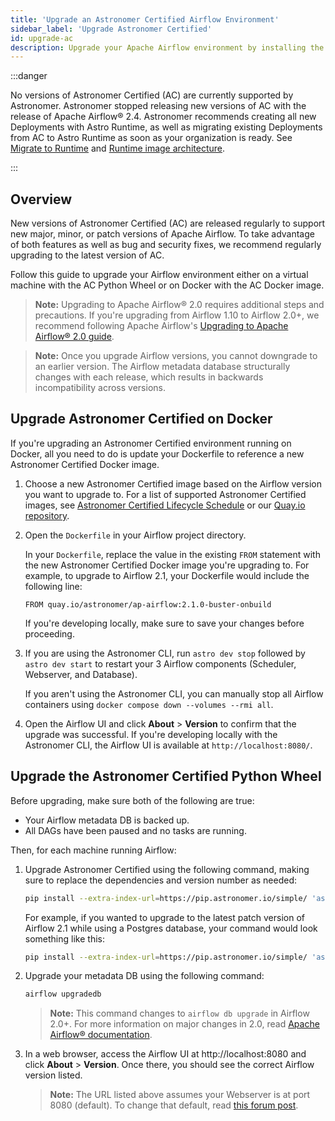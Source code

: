 ```yaml
---
title: 'Upgrade an Astronomer Certified Airflow Environment'
sidebar_label: 'Upgrade Astronomer Certified'
id: upgrade-ac
description: Upgrade your Apache Airflow environment by installing the latest version of Astronomer Certified.
---
```


:::danger

No versions of Astronomer Certified (AC) are currently supported by Astronomer. Astronomer stopped releasing new versions of AC with the release of Apache Airflow® 2.4. Astronomer recommends creating all new Deployments with Astro Runtime, as well as migrating existing Deployments from AC to Astro Runtime as soon as your organization is ready. See [Migrate to Runtime](migrate-to-runtime.md) and [Runtime image architecture](runtime-image-architecture.mdx).

:::

## Overview

New versions of Astronomer Certified (AC) are released regularly to support new major, minor, or patch versions of Apache Airflow. To take advantage of both features as well as bug and security fixes, we recommend regularly upgrading to the latest version of AC.

Follow this guide to upgrade your Airflow environment either on a virtual machine with the AC Python Wheel or on Docker with the AC Docker image.

>**Note:** Upgrading to Apache Airflow® 2.0 requires additional steps and precautions. If you're upgrading from Airflow 1.10 to Airflow 2.0+, we recommend following Apache Airflow's [Upgrading to Apache Airflow® 2.0 guide](https://airflow.apache.org/docs/apache-airflow/stable/upgrading-to-2.html).

> **Note:** Once you upgrade Airflow versions, you cannot downgrade to an earlier version. The Airflow metadata database structurally changes with each release, which results in backwards incompatibility across versions.

## Upgrade Astronomer Certified on Docker

If you're upgrading an Astronomer Certified environment running on Docker, all you need to do is update your Dockerfile to reference a new Astronomer Certified Docker image.

1. Choose a new Astronomer Certified image based on the Airflow version you want to upgrade to. For a list of supported Astronomer Certified images, see [Astronomer Certified Lifecycle Schedule](ac-support-policy.md#astronomer-certified-lifecycle-schedule) or our [Quay.io repository](https://quay.io/repository/astronomer/ap-airflow?tab=tags).

2. Open the `Dockerfile` in your Airflow project directory.

    In your `Dockerfile`, replace the value in the existing `FROM` statement with the new Astronomer Certified Docker image you're upgrading to. For example, to upgrade to Airflow 2.1, your Dockerfile would include the following line:

    ```
    FROM quay.io/astronomer/ap-airflow:2.1.0-buster-onbuild
    ```

    If you're developing locally, make sure to save your changes before proceeding.

4. If you are using the Astronomer CLI, run `astro dev stop` followed by `astro dev start` to restart your 3 Airflow components (Scheduler, Webserver, and Database).

    If you aren't using the Astronomer CLI, you can manually stop all Airflow containers using `docker compose down --volumes --rmi all`.

5. Open the Airflow UI and click **About** > **Version** to confirm that the upgrade was successful. If you're developing locally with the Astronomer CLI, the Airflow UI is available at `http://localhost:8080/`.

## Upgrade the Astronomer Certified Python Wheel

Before upgrading, make sure both of the following are true:

* Your Airflow metadata DB is backed up.
* All DAGs have been paused and no tasks are running.

Then, for each machine running Airflow:

1. Upgrade Astronomer Certified using the following command, making sure to replace the dependencies and version number as needed:

    ```sh
    pip install --extra-index-url=https://pip.astronomer.io/simple/ 'astronomer-certified[<dependencies>]==<version-number>' --upgrade
    ```

    For example, if you wanted to upgrade to the latest patch version of Airflow 2.1 while using a Postgres database, your command would look something like this:

    ```sh
    pip install --extra-index-url=https://pip.astronomer.io/simple/ 'astronomer-certified[postgres]==2.1.0.*' --upgrade
    ```

2. Upgrade your metadata DB using the following command:

    ```sh
    airflow upgradedb
    ```

    > **Note:** This command changes to `airflow db upgrade` in Airflow 2.0+. For more information on major changes in 2.0, read [Apache Airflow® documentation](https://airflow.apache.org/docs/apache-airflow/stable/upgrading-to-2.html#airflow-cli-changes-in-2-0).

3. In a web browser, access the Airflow UI at http://localhost:8080 and click **About** > **Version**. Once there, you should see the correct Airflow version listed.

    > **Note:** The URL listed above assumes your Webserver is at port 8080 (default). To change that default, read [this forum post](https://forum.astronomer.io/t/i-already-have-the-ports-that-the-cli-is-trying-to-use-8080-5432-occupied-can-i-change-the-ports-when-starting-a-project/48).
